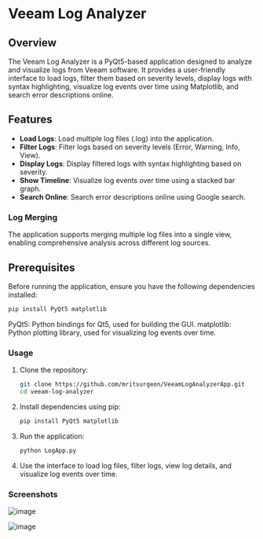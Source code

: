 # Veeam Log Analyzer

## Overview
The Veeam Log Analyzer is a PyQt5-based application designed to analyze and visualize logs from Veeam software. It provides a user-friendly interface to load logs, filter them based on severity levels, display logs with syntax highlighting, visualize log events over time using Matplotlib, and search error descriptions online.

## Features
- **Load Logs**: Load multiple log files (.log) into the application.
- **Filter Logs**: Filter logs based on severity levels (Error, Warning, Info, View).
- **Display Logs**: Display filtered logs with syntax highlighting based on severity.
- **Show Timeline**: Visualize log events over time using a stacked bar graph.
- **Search Online**: Search error descriptions online using Google search.

### Log Merging
The application supports merging multiple log files into a single view, enabling comprehensive analysis across different log sources.

## Prerequisites
Before running the application, ensure you have the following dependencies installed:

```bash
pip install PyQt5 matplotlib
```
PyQt5: Python bindings for Qt5, used for building the GUI.
matplotlib: Python plotting library, used for visualizing log events over time.

### Usage

1. Clone the repository:
   ```bash
   git clone https://github.com/mritsurgeon/VeeamLogAnalyzerApp.git
   cd veeam-log-analyzer
   ```
2. Install dependencies using pip:
   ```bash
   pip install PyQt5 matplotlib
   ```
3. Run the application:
   ```bash
   python LogApp.py
   ```
4. Use the interface to load log files, filter logs, view log details, and visualize log events over time.

### Screenshots

![image](https://github.com/mritsurgeon/VeeamLogAnalyzerApp/assets/59644778/05ddf55b-2979-46ef-a8c2-77e376a1351e)




![image](https://github.com/mritsurgeon/VeeamLogAnalyzerApp/assets/59644778/23b03a01-b4a9-43fb-bd02-f69083d8014c)

   
